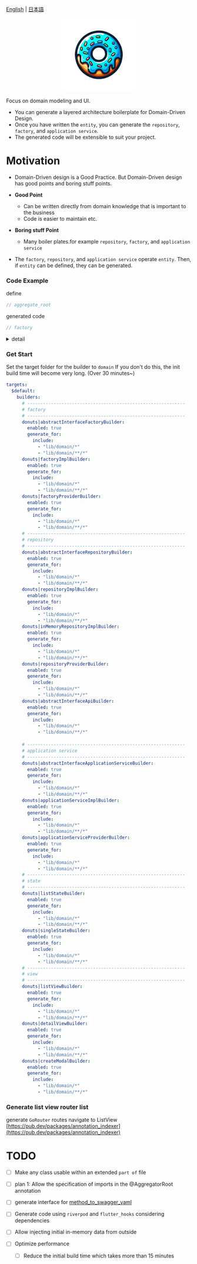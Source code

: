 [English](https://github.com/powerboo/donuts/blob/main/packages/donuts/README.md) | [日本語](https://github.com/powerboo/donuts/blob/main/resources/ja_JP/README.md)

<p align="center">
  <img src="https://github.com/powerboo/donuts/raw/main/resources/icon/donuts.png" width="200">
</p>

Focus on domain modeling and UI.

- You can generate a layered architecture boilerplate for Domain-Driven Design.
- Once you have written the `entity`, you can generate the `repository`, `factory`, and `application service`.
- The generated code will be extensible to suit your project.

# Motivation

- Domain-Driven design is a Good Practice. But Domain-Driven design has good points and boring stuff points.

- **Good Point**

  - Can be written directly from domain knowledge that is important to the business
  - Code is easier to maintain etc.

- **Boring stuff Point**

  - Many boiler plates.for example `repository`, `factory`, and `application service`

- The `factory`, `repository`, and `application service` operate `entity`. Then, if `entity` can be defined, they can be generated.

### Code Example

define

```dart
// aggregate_root
```

generated code

```dart
// factory

```

<details>

<summary>detail</summary>

```dart
// repository

// factory_impl

// repository

// repository_impl

// in_memory_repository_impl

// application_service

// list_state

// single_state

// list view

// detail view

// create modal

```

</details>

### Get Start

Set the target folder for the builder to `domain`
If you don't do this, the init build time will become very long. (Over 30 minutes~)

```yaml
targets:
  $default:
    builders:
      # ------------------------------------------------------------
      # factory
      # ------------------------------------------------------------
      donuts|abstractInterfaceFactoryBuilder:
        enabled: true
        generate_for:
          include:
            - "lib/domain/*"
            - "lib/domain/**/*"
      donuts|factoryImplBuilder:
        enabled: true
        generate_for:
          include:
            - "lib/domain/*"
            - "lib/domain/**/*"
      donuts|factoryProviderBuilder:
        enabled: true
        generate_for:
          include:
            - "lib/domain/*"
            - "lib/domain/**/*"
      # ------------------------------------------------------------
      # repository
      # ------------------------------------------------------------
      donuts|abstractInterfaceRepositoryBuilder:
        enabled: true
        generate_for:
          include:
            - "lib/domain/*"
            - "lib/domain/**/*"
      donuts|repositoryImplBuilder:
        enabled: true
        generate_for:
          include:
            - "lib/domain/*"
            - "lib/domain/**/*"
      donuts|inMemoryRepositoryImplBuilder:
        enabled: true
        generate_for:
          include:
            - "lib/domain/*"
            - "lib/domain/**/*"
      donuts|repositoryProviderBuilder:
        enabled: true
        generate_for:
          include:
            - "lib/domain/*"
            - "lib/domain/**/*"
      donuts|abstractInterfaceApiBuilder:
        enabled: true
        generate_for:
          include:
            - "lib/domain/*"
            - "lib/domain/**/*"

      # ------------------------------------------------------------
      # application service
      # ------------------------------------------------------------
      donuts|abstractInterfaceApplicationServiceBuilder:
        enabled: true
        generate_for:
          include:
            - "lib/domain/*"
            - "lib/domain/**/*"
      donuts|applicationServiceImplBuilder:
        enabled: true
        generate_for:
          include:
            - "lib/domain/*"
            - "lib/domain/**/*"
      donuts|applicationServiceProviderBuilder:
        enabled: true
        generate_for:
          include:
            - "lib/domain/*"
            - "lib/domain/**/*"
      # ------------------------------------------------------------
      # state
      # ------------------------------------------------------------
      donuts|listStateBuilder:
        enabled: true
        generate_for:
          include:
            - "lib/domain/*"
            - "lib/domain/**/*"
      donuts|singleStateBuilder:
        enabled: true
        generate_for:
          include:
            - "lib/domain/*"
            - "lib/domain/**/*"
      # ------------------------------------------------------------
      # view
      # ------------------------------------------------------------
      donuts|listViewBuilder:
        enabled: true
        generate_for:
          include:
            - "lib/domain/*"
            - "lib/domain/**/*"
      donuts|detailViewBuilder:
        enabled: true
        generate_for:
          include:
            - "lib/domain/*"
            - "lib/domain/**/*"
      donuts|createModalBuilder:
        enabled: true
        generate_for:
          include:
            - "lib/domain/*"
            - "lib/domain/**/*"
```

### Generate list view router list

generate `GoRouter` routes navigate to ListView
[https://pub.dev/packages/annotation_indexer](https://pub.dev/packages/annotation_indexer)

# TODO

- [ ] Make any class usable within an extended `part of` file

- [ ] plan 1: Allow the specification of imports in the @AggregatorRoot annotation

- [ ] generate interface for [method_to_swagger_yaml](https://pub.dev/packages/method_to_swagger_yaml)

- [ ] Generate code using `riverpod` and `flutter_hooks` considering dependencies
- [ ] Allow injecting initial in-memory data from outside
- [ ] Optimize performance
  - [ ] Reduce the initial build time which takes more than 15 minutes
